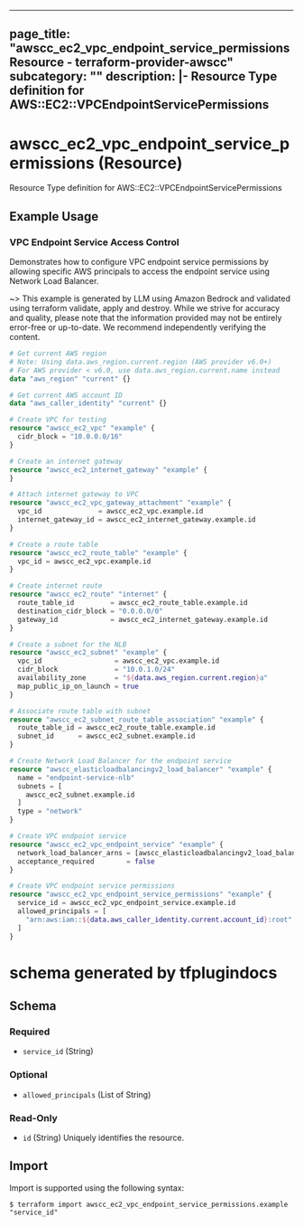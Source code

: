 
---
page_title: "awscc_ec2_vpc_endpoint_service_permissions Resource - terraform-provider-awscc"
subcategory: ""
description: |-
  Resource Type definition for AWS::EC2::VPCEndpointServicePermissions
---

# awscc_ec2_vpc_endpoint_service_permissions (Resource)

Resource Type definition for AWS::EC2::VPCEndpointServicePermissions

## Example Usage

### VPC Endpoint Service Access Control

Demonstrates how to configure VPC endpoint service permissions by allowing specific AWS principals to access the endpoint service using Network Load Balancer.

~> This example is generated by LLM using Amazon Bedrock and validated using terraform validate, apply and destroy. While we strive for accuracy and quality, please note that the information provided may not be entirely error-free or up-to-date. We recommend independently verifying the content.

```terraform
# Get current AWS region
# Note: Using data.aws_region.current.region (AWS provider v6.0+)
# For AWS provider < v6.0, use data.aws_region.current.name instead
data "aws_region" "current" {}

# Get current AWS account ID
data "aws_caller_identity" "current" {}

# Create VPC for testing
resource "awscc_ec2_vpc" "example" {
  cidr_block = "10.0.0.0/16"
}

# Create an internet gateway
resource "awscc_ec2_internet_gateway" "example" {
}

# Attach internet gateway to VPC
resource "awscc_ec2_vpc_gateway_attachment" "example" {
  vpc_id              = awscc_ec2_vpc.example.id
  internet_gateway_id = awscc_ec2_internet_gateway.example.id
}

# Create a route table
resource "awscc_ec2_route_table" "example" {
  vpc_id = awscc_ec2_vpc.example.id
}

# Create internet route
resource "awscc_ec2_route" "internet" {
  route_table_id         = awscc_ec2_route_table.example.id
  destination_cidr_block = "0.0.0.0/0"
  gateway_id             = awscc_ec2_internet_gateway.example.id
}

# Create a subnet for the NLB
resource "awscc_ec2_subnet" "example" {
  vpc_id                  = awscc_ec2_vpc.example.id
  cidr_block              = "10.0.1.0/24"
  availability_zone       = "${data.aws_region.current.region}a"
  map_public_ip_on_launch = true
}

# Associate route table with subnet
resource "awscc_ec2_subnet_route_table_association" "example" {
  route_table_id = awscc_ec2_route_table.example.id
  subnet_id      = awscc_ec2_subnet.example.id
}

# Create Network Load Balancer for the endpoint service
resource "awscc_elasticloadbalancingv2_load_balancer" "example" {
  name = "endpoint-service-nlb"
  subnets = [
    awscc_ec2_subnet.example.id
  ]
  type = "network"
}

# Create VPC endpoint service
resource "awscc_ec2_vpc_endpoint_service" "example" {
  network_load_balancer_arns = [awscc_elasticloadbalancingv2_load_balancer.example.id]
  acceptance_required        = false
}

# Create VPC endpoint service permissions
resource "awscc_ec2_vpc_endpoint_service_permissions" "example" {
  service_id = awscc_ec2_vpc_endpoint_service.example.id
  allowed_principals = [
    "arn:aws:iam::${data.aws_caller_identity.current.account_id}:root"
  ]
}
```

# schema generated by tfplugindocs
## Schema

### Required

- `service_id` (String)

### Optional

- `allowed_principals` (List of String)

### Read-Only

- `id` (String) Uniquely identifies the resource.

## Import

Import is supported using the following syntax:

```shell
$ terraform import awscc_ec2_vpc_endpoint_service_permissions.example "service_id"
```
